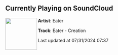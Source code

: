## Currently Playing on SoundCloud

[<img align="left" width="100" src="https://i1.sndcdn.com/artworks-PSp6CzM6JqiGmbmF-7ZFVIA-t500x500.jpg">](https://soundcloud.com/eatermusic/eater-creation)

**Artist**: Eater 

**Track**: Eater - Creation

Last updated at 07/31/2024 07:37
